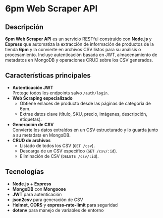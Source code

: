 # 6pm Web Scraper API

## Descripción
**6pm Web Scraper API** es un servicio RESTful construido con **Node.js** y **Express** que automatiza la extracción de información de productos de la tienda **6pm** y la convierte en archivos CSV listos para su análisis o procesamiento. Incluye autenticación basada en JWT, almacenamiento de metadatos en MongoDB y operaciones CRUD sobre los CSV generados.

## Características principales
- **Autenticación JWT**  
  Protege todos los endpoints salvo `/auth/login`.
- **Web Scraping especializado**  
  - Obtiene enlaces de producto desde las páginas de categoría de 6pm.  
  - Extrae datos clave (título, SKU, precio, imágenes, descripción, etiquetas).
- **Generación de CSV**  
  Convierte los datos extraídos en un CSV estructurado y lo guarda junto a su metadata en MongoDB.
- **CRUD de archivos**  
  - Listado de todos los CSV (`GET /csv`).  
  - Descarga de un CSV específico (`GET /csv/:id`).  
  - Eliminación de CSV (`DELETE /csv/:id`).

## Tecnologías
- **Node.js** + **Express**  
- **MongoDB** con **Mongoose**  
- **JWT** para autenticación  
- **json2csv** para generación de CSV  
- **Helmet**, **CORS** y **express-rate-limit** para seguridad  
- **dotenv** para manejo de variables de entorno
